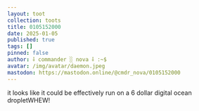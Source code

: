 ```yaml
---
layout: toot
collection: toots
title: 0105152000
date: 2025-01-05
published: true
tags: []
pinned: false
author: ⸸ commander ░ nova ⸸ :~$
avatar: /img/avatar/daemon.jpeg
mastodon: https://mastodon.online/@cmdr_nova/0105152000
---
```


it looks like it could be effectively run on a 6 dollar digital ocean dropletWHEW!
